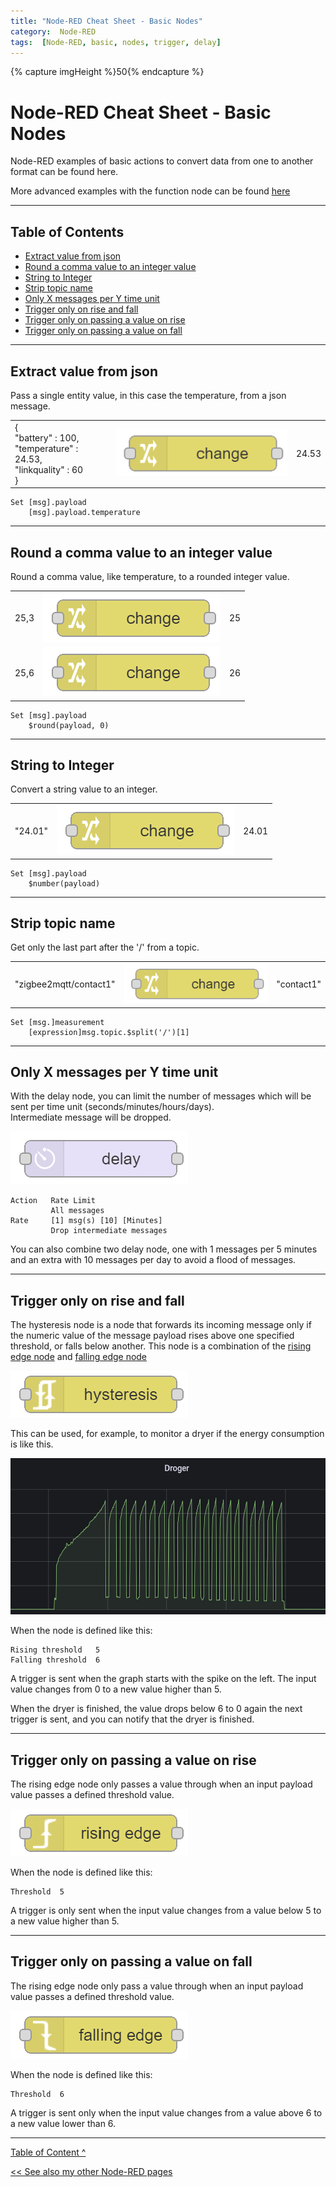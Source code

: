 ```yaml
---
title: "Node-RED Cheat Sheet - Basic Nodes"
category:  Node-RED
tags:  [Node-RED, basic, nodes, trigger, delay]
---
```

{% capture imgHeight %}50{% endcapture %}
# Node-RED Cheat Sheet - Basic Nodes

Node-RED examples of basic actions to convert data from one to another format can be found here.

More advanced examples with the function node can be found [here](node-red_cheatsheet-function_node)

---

## Table of Contents
<!-- TOC -->
* [Extract value from json](#extract-value-from-json)
* [Round a comma value to an integer value](#round-a-comma-value-to-an-integer-value)
* [String to Integer](#string-to-integer)
* [Strip topic name](#strip-topic-name)
* [Only X messages per Y time unit](#only-x-messages-per-y-time-unit)
* [Trigger only on rise and fall](#trigger-only-on-rise-and-fall-)
* [Trigger only on passing a value on rise](#trigger-only-on-passing-a-value-on-rise)
* [Trigger only on passing a value on fall](#trigger-only-on-passing-a-value-on-fall)
<!-- TOC -->

---

## Extract value from json
Pass a single entity value, in this case the temperature, from a json message.
<div class="nodered">

|                                                                              |                                                                   |        |
|:-----------------------------------------------------------------------------|-------------------------------------------------------------------|-------:|
| {<br>"battery" : 100, <br>"temperature" : 24.53,<br>"linkquality" : 60<br>}  | <img src="images/nodes/node_change.png" height="{{imgHeight}}px"> |  24.53 |

</div>

```
Set [msg].payload
    [msg].payload.temperature
```
---
## Round a comma value to an integer value
Round a comma value, like temperature, to a rounded integer value.

<div class="nodered">

|      |                                                                   |     |
|:-----|-------------------------------------------------------------------|----:|
| 25,3 | <img src="images/nodes/node_change.png" height="{{imgHeight}}px"> |  25 |
| 25,6 | <img src="images/nodes/node_change.png" height="{{imgHeight}}px"> |  26 |

</div>

```
Set [msg].payload
    $round(payload, 0)
```
---
## String to Integer
Convert a string value to an integer.
<div class="nodered">

|         |                                                                   |       |
|:--------|-------------------------------------------------------------------|------:|
| "24.01" | <img src="images/nodes/node_change.png" height="{{imgHeight}}px"> | 24.01 |
</div>

```
Set [msg].payload
    $number(payload)
```
---
## Strip topic name
Get only the last part after the '/' from a topic.
<div class="nodered">

|                        |                                                                   |            |
|:-----------------------|-------------------------------------------------------------------|-----------:|
| "zigbee2mqtt/contact1" | <img src="images/nodes/node_change.png" height="{{imgHeight}}px"> | "contact1" |
</div>

```
Set [msg.]measurement
    [expression]msg.topic.$split('/')[1]
```

---
## Only X messages per Y time unit

With the delay node, you can limit the number of messages which will be sent per time unit (seconds/minutes/hours/days). \
Intermediate message will be dropped.

<img src="images/nodes/node_delay.png" height="{{imgHeight}}px">

```
Action   Rate Limit 
         All messages  
Rate     [1] msg(s) [10] [Minutes]
         Drop intermediate messages
```

You can also combine two delay node, one with 1 messages per 5 minutes and an extra with 10 messages per day to avoid a flood of messages.

---
## Trigger only on rise and fall 

The hysteresis node is a node that forwards its incoming message only if the numeric value of the message payload rises above one specified threshold, or falls below another.
This node is a combination of the [rising edge node](#trigger-only-on-passing-a-value-on-rise) and [falling edge node](#trigger-only-on-passing-a-value-on-fall)

<img src="images/nodes/node_hysteresis.png" height="{{imgHeight}}px">

This can be used, for example, to monitor a dryer if the energy consumption is like this.

<img src="images/grafana_dryer.png" height="250px">

When the node is defined like this:
```
Rising threshold   5
Falling threshold  6
```
A trigger is sent when the graph starts with the spike on the left. The input value changes from 0 to a new value higher than 5. 

When the dryer is finished, the value drops below 6 to 0 again the next trigger is sent, and you can notify that the dryer is finished.

---
## Trigger only on passing a value on rise

The rising edge node only passes a value through when an input payload value passes a defined threshold value.

<img src="images/nodes/node_rising_edge.png" height="{{imgHeight}}px">

When the node is defined like this:
```
Threshold  5
```
A trigger is only sent when the input value changes from a value below 5 to a new value higher than 5. 

---
## Trigger only on passing a value on fall

The rising edge node only pass a value through when an input payload value passes a defined threshold value.

<img src="images/nodes/node_falling_edge.png" height="{{imgHeight}}px">

When the node is defined like this:
```
Threshold  6
```
A trigger is sent only when the input value changes from a value above 6 to a new value lower than 6. 

---
[Table of Content ^](#table-of-contents)

[<< See also my other Node-RED pages](index)
